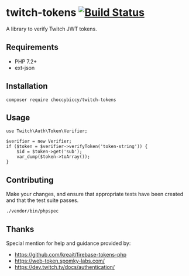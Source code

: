# twitch-tokens [![Build Status](https://travis-ci.org/choccybiccy/twitch-tokens.svg?branch=master)](https://travis-ci.org/choccybiccy/twitch-tokens)
A library to verify Twitch JWT tokens.

## Requirements

- PHP 7.2+
- ext-json

## Installation

```
composer require choccybiccy/twitch-tokens
```

## Usage

```
use Twitch\Auth\Token\Verifier;

$verifier = new Verifier;
if ($token = $verifier->verifyToken('token-string')) {
    $id = $token->get('sub');
    var_dump($token->toArray());
}
```

## Contributing

Make your changes, and ensure that appropriate tests have been created
and that the test suite passes.

```
./vendor/bin/phpspec
```

## Thanks

Special mention for help and guidance provided by:

- https://github.com/kreait/firebase-tokens-php
- https://web-token.spomky-labs.com/
- https://dev.twitch.tv/docs/authentication/
